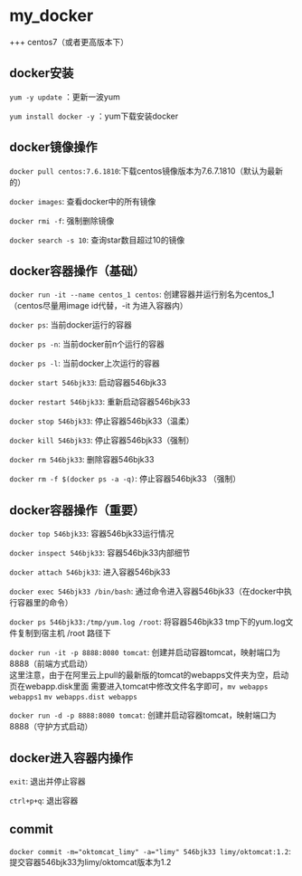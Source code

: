 # my_docker

+++ centos7（或者更高版本下）

## **docker安装**

`yum -y update` ：更新一波yum  <br/>

`yum install docker -y` ：yum下载安装docker <br/>

## **docker镜像操作**
`docker pull centos:7.6.1810`:下载centos镜像版本为7.6.7.1810（默认为最新的） <br/>

`docker images`: 查看docker中的所有镜像 <br/>

`docker rmi -f`: 强制删除镜像 <br/>

`docker search -s 10`: 查询star数目超过10的镜像 <br/>

## **docker容器操作（基础）**

`docker run -it --name centos_1 centos`: 创建容器并运行别名为centos_1（centos尽量用image id代替，-it 为进入容器内）<br/>


`docker ps`: 当前docker运行的容器 <br/>

`docker ps -n`: 当前docker前n个运行的容器 <br/>

`docker ps -l`: 当前docker上次运行的容器 <br/>

`docker start 546bjk33`: 启动容器546bjk33 <br/>

`docker restart 546bjk33`: 重新启动容器546bjk33 <br/>

`docker stop 546bjk33`: 停止容器546bjk33（温柔）<br/>

`docker kill 546bjk33`: 停止容器546bjk33（强制）<br/>

`docker rm 546bjk33`: 删除容器546bjk33<br/>

`docker rm -f $(docker ps -a -q)`: 停止容器546bjk33 （强制）<br/>

## **docker容器操作（重要）**

`docker top 546bjk33`: 容器546bjk33运行情况<br/>

`docker inspect 546bjk33`: 容器546bjk33内部细节<br/>

`docker attach 546bjk33`: 进入容器546bjk33<br/>

`docker exec 546bjk33 /bin/bash`: 通过命令进入容器546bjk33（在docker中执行容器里的命令）<br/>

`docker ps 546bjk33:/tmp/yum.log /root`: 将容器546bjk33 tmp下的yum.log文件复制到宿主机 /root 路径下<br/>

`docker run -it -p 8888:8080 tomcat`: 创建并启动容器tomcat，映射端口为8888（前端方式启动）<br/>
										这里注意，由于在阿里云上pull的最新版的tomcat的webapps文件夹为空，启动页在webapp.disk里面
										需要进入tomcat中修改文件名字即可，`mv webapps webapps1` `mv webapps.dist webapps`

`docker run -d -p 8888:8080 tomcat`: 创建并启动容器tomcat，映射端口为8888（守护方式启动）<br/>

## **docker进入容器内操作**

`exit`: 退出并停止容器 <br/>

`ctrl+p+q`: 退出容器 <br/>

## **commit**

`docker commit -m="oktomcat_limy" -a="limy" 546bjk33 limy/oktomcat:1.2`: 提交容器546bjk33为limy/oktomcat版本为1.2 <br/>








